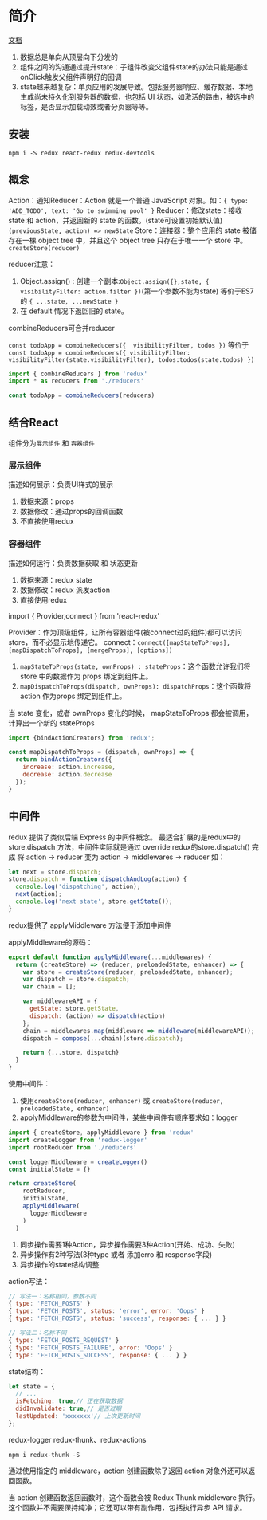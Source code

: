 # 简介

[文档](http://cn.redux.js.org/index.html)

1. 数据总是单向从顶层向下分发的
1. 组件之间的沟通通过提升state：子组件改变父组件state的办法只能是通过onClick触发父组件声明好的回调
1. state越来越复杂：单页应用的发展导致。包括服务器响应、缓存数据、本地生成尚未持久化到服务器的数据，也包括 UI 状态，如激活的路由，被选中的标签，是否显示加载动效或者分页器等等。

## 安装

`npm i -S redux react-redux redux-devtools`

## 概念

Action：通知Reducer：Action 就是一个普通 JavaScript 对象。如：`{ type: 'ADD_TODO', text: 'Go to swimming pool' }`
Reducer：修改state：接收 state 和 action，并返回新的 state 的函数。(state可设置初始默认值) `(previousState, action) => newState`
Store：连接器：整个应用的 state 被储存在一棵 object tree 中，并且这个 object tree 只存在于唯一一个 store 中。`createStore(reducer)`

reducer注意：

1. Object.assign() : 创建一个副本:`Object.assign({},state, { visibilityFilter: action.filter })`(第一个参数不能为state) 等价于ES7的 `{ ...state, ...newState }`
1. 在 default 情况下返回旧的 state。

combineReducers可合并reducer

`const todoApp = combineReducers({  visibilityFilter, todos })` 等价于 `const todoApp = combineReducers({ visibilityFilter: visibilityFilter(state.visibilityFilter), todos:todos(state.todos) })`

```js
import { combineReducers } from 'redux'
import * as reducers from './reducers'

const todoApp = combineReducers(reducers)
```

## 结合React

组件分为`展示组件` 和 `容器组件`

### 展示组件

描述如何展示：负责UI样式的展示

1. 数据来源：props
1. 数据修改：通过props的回调函数
1. 不直接使用redux

### 容器组件

描述如何运行：负责数据获取 和 状态更新

1. 数据来源：redux state
1. 数据修改：redux 派发action
1. 直接使用redux

import { Provider,connect } from 'react-redux'

Provider：作为顶级组件，让所有容器组件(被connect过的组件)都可以访问 store，而不必显示地传递它。
connect：`connect([mapStateToProps], [mapDispatchToProps], [mergeProps], [options])`

1. `mapStateToProps(state, ownProps) : stateProps`：这个函数允许我们将 store 中的数据作为 props 绑定到组件上。
1. `mapDispatchToProps(dispatch, ownProps): dispatchProps`：这个函数将 action 作为props 绑定到组件上。

当 state 变化，或者 ownProps 变化的时候， mapStateToProps 都会被调用，计算出一个新的 stateProps

```js
import {bindActionCreators} from 'redux';

const mapDispatchToProps = (dispatch, ownProps) => {
  return bindActionCreators({
    increase: action.increase,
    decrease: action.decrease
  });
}
```

## 中间件

redux 提供了类似后端 Express 的中间件概念。
最适合扩展的是redux中的 store.dispatch 方法，中间件实际就是通过 override redux的store.dispatch() 完成
将 action -> reducer 变为 action -> middlewares -> reducer 如：

```js
let next = store.dispatch;
store.dispatch = function dispatchAndLog(action) {
  console.log('dispatching', action);
  next(action);
  console.log('next state', store.getState());
}
```

redux提供了 applyMiddleware 方法便于添加中间件

applyMiddleware的源码：

```js
export default function applyMiddleware(...middlewares) {
  return (createStore) => (reducer, preloadedState, enhancer) => {
    var store = createStore(reducer, preloadedState, enhancer);
    var dispatch = store.dispatch;
    var chain = [];

    var middlewareAPI = {
      getState: store.getState,
      dispatch: (action) => dispatch(action)
    };
    chain = middlewares.map(middleware => middleware(middlewareAPI));
    dispatch = compose(...chain)(store.dispatch);

    return {...store, dispatch}
  }
}
```

使用中间件：

1. 使用`createStore(reducer, enhancer)` 或 `createStore(reducer, preloadedState, enhancer)`
1. applyMiddleware的参数为中间件，某些中间件有顺序要求如：logger

```js
import { createStore, applyMiddleware } from 'redux'
import createLogger from 'redux-logger'
import rootReducer from './reducers'

const loggerMiddleware = createLogger()
const initialState = {}

return createStore(
    rootReducer,
    initialState,
    applyMiddleware(
      loggerMiddleware
    )
  )
```

1. 同步操作需要1种Action，异步操作需要3种Action(开始、成功、失败)
1. 异步操作有2种写法(3种type 或者 添加erro 和 response字段)
1. 异步操作的state结构调整

action写法：

```js
// 写法一：名称相同，参数不同
{ type: 'FETCH_POSTS' }
{ type: 'FETCH_POSTS', status: 'error', error: 'Oops' }
{ type: 'FETCH_POSTS', status: 'success', response: { ... } }

// 写法二：名称不同
{ type: 'FETCH_POSTS_REQUEST' }
{ type: 'FETCH_POSTS_FAILURE', error: 'Oops' }
{ type: 'FETCH_POSTS_SUCCESS', response: { ... } }
```

state结构：

```js
let state = {
  // ...
  isFetching: true,// 正在获取数据
  didInvalidate: true,// 是否过期
  lastUpdated: 'xxxxxxx'// 上次更新时间
};
```

redux-logger redux-thunk、redux-actions

`npm i redux-thunk -S`

通过使用指定的 middleware，action 创建函数除了返回 action 对象外还可以返回函数。

当 action 创建函数返回函数时，这个函数会被 Redux Thunk middleware 执行。这个函数并不需要保持纯净；它还可以带有副作用，包括执行异步 API 请求。
